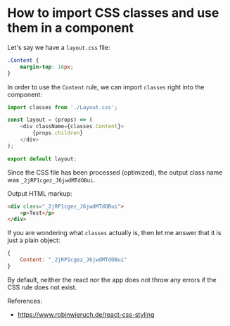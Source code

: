 # How to import CSS classes and use them in a component

Let's say we have a `layout.css` file:

```css
.Content {
    margin-top: 16px;
}
```

In order to use the `Content` rule, we can import `classes` right into the component:

```javascript
import classes from './Layout.css';

const layout = (props) => (
    <div className={classes.Content}>
        {props.children}
    </div>
);

export default layout;
```

Since the CSS file has been processed (optimized), the output class name was `_2jRP1cgez_J6jwdMTdOBui`.

Output HTML markup:

```html
<div class="_2jRP1cgez_J6jwdMTdOBui">
    <p>Test</p>
</div>
```

If you are wondering what `classes` actually is, then let me answer that it is just a plain object:

```javascript
{
    Content: "_2jRP1cgez_J6jwdMTdOBui"
}
```

By default, neither the react nor the app does not throw any errors if the CSS rule does not exist.

References:
* https://www.robinwieruch.de/react-css-styling